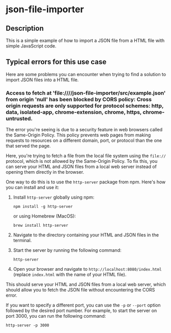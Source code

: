 # json-file-importer

## Description

This is a simple example of how to import a JSON file from a HTML file with simple JavaScript code.


## Typical errors for this use case

Here are some problems you can encounter when trying to find a solution to import JSON files into a HTML file.

### Access to fetch at 'file:///<path>/json-file-importer/src/example.json' from origin 'null' has been blocked by CORS policy: Cross origin requests are only supported for protocol schemes: http, data, isolated-app, chrome-extension, chrome, https, chrome-untrusted.

The error you're seeing is due to a security feature in web browsers called the Same-Origin Policy. This policy prevents web pages from making requests to resources on a different domain, port, or protocol than the one that served the page.

Here, you're trying to fetch a file from the local file system using the `file://` protocol, which is not allowed by the Same-Origin Policy. To fix this, you can serve your HTML and JSON files from a local web server instead of opening them directly in the browser.

One way to do this is to use the `http-server` package from npm. Here's how you can install and use it:

1. Install `http-server` globally using npm:

   ```
   npm install -g http-server
   ```

   or using Homebrew (MacOS):

   ```
   brew install http-server
   ```

2. Navigate to the directory containing your HTML and JSON files in the terminal.

3. Start the server by running the following command:

   ```
   http-server
   ```

4. Open your browser and navigate to `http://localhost:8080/index.html` (replace `index.html` with the name of your HTML file).

This should serve your HTML and JSON files from a local web server, which should allow you to fetch the JSON file without encountering the CORS error.

If you want to specify a different port, you can use the `-p` or `--port` option followed by the desired port number. For example, to start the server on port 3000, you can run the following command:

```
http-server -p 3000
```
